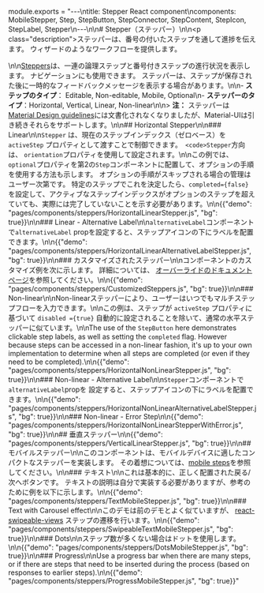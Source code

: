 module.exports = "---\ntitle: Stepper React component\ncomponents: MobileStepper, Step, StepButton, StepConnector, StepContent, StepIcon, StepLabel, Stepper\n---\n\n# Stepper（ステッパー）\n\n<p class=\"description\">ステッパーは、番号の付いたステップを通して進捗を伝えます。 ウィザードのようなワークフローを提供します。</p>\n\n[Steppers](https://material.io/archive/guidelines/components/steppers.html)は、一連の論理ステップと番号付きステップの進行状況を表示します。 ナビゲーションにも使用できます。 ステッパーは、ステップが保存された後に一時的なフィードバックメッセージを表示する場合があります。\n\n- **ステップのタイプ**： Editable, Non-editable, Mobile, Optional\n- **ステッパーのタイプ**：Horizontal, Vertical, Linear, Non-linear\n\n> **注：** ステッパーは [Material Design guidelines](https://material.io/)には文書化されなくなりましたが、Material-UIは引き続きそれらをサポートします。\n\n## Horizontal Stepper\n\n### Linear\n\n`Stepper` は、現在のステップインデックス（ゼロベース）を `activeStep` プロパティとして渡すことで制御できます。` <code>Stepper`方向は、 `orientation`プロパティを使用して設定されます。\n\nこの例では、 `optional`プロパティを第2の`Step`コンポーネントに配置して、オプションの手順を使用する方法も示します。 オプションの手順がスキップされる場合の管理はユーザー次第です。 特定のステップでこれを決定したら、`completed={false}` を設定して、アクティブなステップインデックスがオプションのステップを超えていても、実際には完了していないことを示す必要があります。\n\n{{\"demo\": \"pages/components/steppers/HorizontalLinearStepper.js\", \"bg\": true}}\n\n### Linear - Alternative Label\n\n`alternativeLabel`コンポーネントで`alternativeLabel` propを設定すると、ステップアイコンの下にラベルを配置できます。\n\n{{\"demo\": \"pages/components/steppers/HorizontalLinearAlternativeLabelStepper.js\", \"bg\": true}}\n\n### カスタマイズされたステッパー\n\nコンポーネントのカスタマイズ例を次に示します。 詳細については、 [オーバーライドのドキュメントページ](/customization/components/)を参照してください。\n\n{{\"demo\": \"pages/components/steppers/CustomizedSteppers.js\", \"bg\": true}}\n\n### Non-linear\n\nNon-linearステッパーにより、ユーザーはいつでもマルチステップフローを入力できます。\n\nこの例は、ステップが `activeStep` プロパティに基づいて `disabled ={true}` 自動的に設定されることを除いて、通常の水平ステッパーに似ています。\n\nThe use of the `StepButton` here demonstrates clickable step labels, as well as setting the `completed` flag. However because steps can be accessed in a non-linear fashion, it's up to your own implementation to determine when all steps are completed (or even if they need to be completed).\n\n{{\"demo\": \"pages/components/steppers/HorizontalNonLinearStepper.js\", \"bg\": true}}\n\n### Non-linear - Alternative Label\n\n`Stepper`コンポーネントで`alternativeLabel`propを 設定すると、ステップアイコンの下にラベルを配置できます。\n\n{{\"demo\": \"pages/components/steppers/HorizontalNonLinearAlternativeLabelStepper.js\", \"bg\": true}}\n\n### Non-linear - Error Step\n\n{{\"demo\": \"pages/components/steppers/HorizontalNonLinearStepperWithError.js\", \"bg\": true}}\n\n## 垂直ステッパー\n\n{{\"demo\": \"pages/components/steppers/VerticalLinearStepper.js\", \"bg\": true}}\n\n## モバイルステッパー\n\nこのコンポーネントは、モバイルデバイスに適したコンパクトなステッパーを実装します。 その着想については、[mobile steps](https://material.io/archive/guidelines/components/steppers.html#steppers-types-of-steps)を参照してください。\n\n### テキスト\n\nこれは基本的に、正しく配置された戻る/次へボタンです。 テキストの説明は自分で実装する必要がありますが、参考のために例を以下に示します。\n\n{{\"demo\": \"pages/components/steppers/TextMobileStepper.js\", \"bg\": true}}\n\n### Text with Carousel effect\n\nこのデモは前のデモとよく似ていますが、 [react-swipeable-views](https://github.com/oliviertassinari/react-swipeable-views) ステップの遷移を行います。\n\n{{\"demo\": \"pages/components/steppers/SwipeableTextMobileStepper.js\", \"bg\": true}}\n\n### Dots\n\nステップ数が多くない場合はドットを使用します。\n\n{{\"demo\": \"pages/components/steppers/DotsMobileStepper.js\", \"bg\": true}}\n\n### Progress\n\nUse a progress bar when there are many steps, or if there are steps that need to be inserted during the process (based on responses to earlier steps).\n\n{{\"demo\": \"pages/components/steppers/ProgressMobileStepper.js\", \"bg\": true}}"